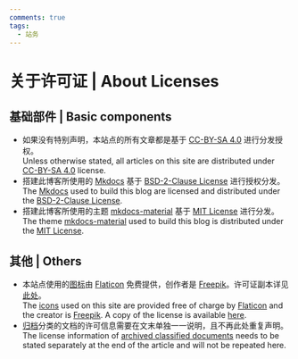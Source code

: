 ```yaml
---
comments: true
tags:
  - 站务
---
```


# 关于许可证 | About Licenses

## 基础部件 | Basic components

- 如果没有特别声明，本站点的所有文章都是基于 [CC-BY-SA 4.0] 进行分发授权。<br />Unless otherwise stated, all articles on this site are distributed under [CC-BY-SA 4.0] license.
- 搭建此博客所使用的 [Mkdocs] 基于 [BSD-2-Clause License] 进行授权分发。<br />The [Mkdocs] used to build this blog are licensed and distributed under the [BSD-2-Clause License].
- 搭建此博客所使用的主题 [mkdocs-material] 基于 [MIT License] 进行分发。<br />The theme [mkdocs-material] used to build this blog is distributed under the [MIT License].

[CC-BY-SA 4.0]: http://creativecommons.org/licenses/by-sa/4.0/
[Mkdocs]: https://www.mkdocs.org/
[BSD-2-Clause License]: https://github.com/mkdocs/mkdocs/blob/master/LICENSE
[mkdocs-material]: https://github.com/squidfunk/mkdocs-material
[MIT License]: https://github.com/squidfunk/mkdocs-material/blob/master/LICENSE

## 其他 | Others

- 本站点使用的[图标]由 [Flaticon] 免费提供，创作者是 [Freepik]。许可证副本详见[此处]。<br />The [icons][图标] used on this site are provided free of charge by [Flaticon] and the creator is [Freepik]. A copy of the license is available [here][此处].
- [归档]分类的文档的许可信息需要在文末单独一一说明，且不再此处重复声明。<br />The license information of [archived classified documents][归档] needs to be stated separately at the end of the article and will not be repeated here.

[图标]: https://www.flaticon.com/free-icon/open-book_2702154
[Flaticon]: https://www.flaticon.com/
[Freepik]: https://www.flaticon.com/authors/freepik
[此处]: ./assets/flaticon-license.pdf
[归档]: ../archives/about.md